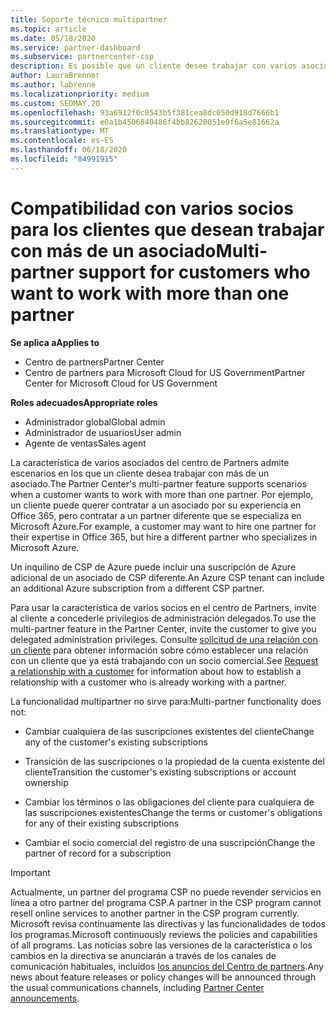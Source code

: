 ```yaml
---
title: Soporte técnico multipartner
ms.topic: article
ms.date: 05/18/2020
ms.service: partner-dashboard
ms.subservice: partnercenter-csp
description: Es posible que un cliente desee trabajar con varios asociados en el programa proveedor de soluciones en la nube que se especializan en servicios diferentes.
author: LauraBrenner
ms.author: labrenne
ms.localizationpriority: medium
ms.custom: SEOMAY.20
ms.openlocfilehash: 93a6912f0c0543b5f381cea8dc050d918d7666b1
ms.sourcegitcommit: e0a1b4506840486f4bb82620051e0f6a5e81662a
ms.translationtype: MT
ms.contentlocale: es-ES
ms.lasthandoff: 06/18/2020
ms.locfileid: "84991915"
---
```

# <a name="multi-partner-support-for-customers-who-want-to-work-with-more-than-one-partner"></a><span data-ttu-id="9bff0-103">Compatibilidad con varios socios para los clientes que desean trabajar con más de un asociado</span><span class="sxs-lookup"><span data-stu-id="9bff0-103">Multi-partner support for customers who want to work with more than one partner</span></span>

<span data-ttu-id="9bff0-104">**Se aplica a**</span><span class="sxs-lookup"><span data-stu-id="9bff0-104">**Applies to**</span></span>

-  <span data-ttu-id="9bff0-105">Centro de partners</span><span class="sxs-lookup"><span data-stu-id="9bff0-105">Partner Center</span></span>
-  <span data-ttu-id="9bff0-106">Centro de partners para Microsoft Cloud for US Government</span><span class="sxs-lookup"><span data-stu-id="9bff0-106">Partner Center for Microsoft Cloud for US Government</span></span>

<span data-ttu-id="9bff0-107">**Roles adecuados**</span><span class="sxs-lookup"><span data-stu-id="9bff0-107">**Appropriate roles**</span></span>
-   <span data-ttu-id="9bff0-108">Administrador global</span><span class="sxs-lookup"><span data-stu-id="9bff0-108">Global admin</span></span>
-   <span data-ttu-id="9bff0-109">Administrador de usuarios</span><span class="sxs-lookup"><span data-stu-id="9bff0-109">User admin</span></span>
-   <span data-ttu-id="9bff0-110">Agente de ventas</span><span class="sxs-lookup"><span data-stu-id="9bff0-110">Sales agent</span></span>

<span data-ttu-id="9bff0-111">La característica de varios asociados del centro de Partners admite escenarios en los que un cliente desea trabajar con más de un asociado.</span><span class="sxs-lookup"><span data-stu-id="9bff0-111">The Partner Center's multi-partner feature supports scenarios when a customer wants to work with more than one partner.</span></span> <span data-ttu-id="9bff0-112">Por ejemplo, un cliente puede querer contratar a un asociado por su experiencia en Office 365, pero contratar a un partner diferente que se especializa en Microsoft Azure.</span><span class="sxs-lookup"><span data-stu-id="9bff0-112">For example, a customer may want to hire one partner for their expertise in Office 365, but hire a different partner who specializes in Microsoft Azure.</span></span> 

<span data-ttu-id="9bff0-113">Un inquilino de CSP de Azure puede incluir una suscripción de Azure adicional de un asociado de CSP diferente.</span><span class="sxs-lookup"><span data-stu-id="9bff0-113">An Azure CSP tenant can include an additional Azure subscription from a different CSP partner.</span></span>

<span data-ttu-id="9bff0-114">Para usar la característica de varios socios en el centro de Partners, invite al cliente a concederle privilegios de administración delegados.</span><span class="sxs-lookup"><span data-stu-id="9bff0-114">To use the multi-partner feature in the Partner Center, invite the customer to give you delegated administration privileges.</span></span> <span data-ttu-id="9bff0-115">Consulte [solicitud de una relación con un cliente](request-a-relationship-with-a-customer.md) para obtener información sobre cómo establecer una relación con un cliente que ya está trabajando con un socio comercial.</span><span class="sxs-lookup"><span data-stu-id="9bff0-115">See [Request a relationship with a customer](request-a-relationship-with-a-customer.md) for information about how to establish a relationship with a customer who is already working with a partner.</span></span>

<span data-ttu-id="9bff0-116">La funcionalidad multipartner no sirve para:</span><span class="sxs-lookup"><span data-stu-id="9bff0-116">Multi-partner functionality does not:</span></span>

- <span data-ttu-id="9bff0-117">Cambiar cualquiera de las suscripciones existentes del cliente</span><span class="sxs-lookup"><span data-stu-id="9bff0-117">Change any of the customer's existing subscriptions</span></span>

- <span data-ttu-id="9bff0-118">Transición de las suscripciones o la propiedad de la cuenta existente del cliente</span><span class="sxs-lookup"><span data-stu-id="9bff0-118">Transition the customer's existing subscriptions or account ownership</span></span>

- <span data-ttu-id="9bff0-119">Cambiar los términos o las obligaciones del cliente para cualquiera de las suscripciones existentes</span><span class="sxs-lookup"><span data-stu-id="9bff0-119">Change the terms or customer's obligations for any of their existing subscriptions</span></span>

- <span data-ttu-id="9bff0-120">Cambiar el socio comercial del registro de una suscripción</span><span class="sxs-lookup"><span data-stu-id="9bff0-120">Change the partner of record for a subscription</span></span>

> [!IMPORTANT]  
> <span data-ttu-id="9bff0-121">Actualmente, un partner del programa CSP no puede revender servicios en línea a otro partner del programa CSP.</span><span class="sxs-lookup"><span data-stu-id="9bff0-121">A partner in the CSP program cannot resell online services to another partner in the CSP program currently.</span></span> <span data-ttu-id="9bff0-122">Microsoft revisa continuamente las directivas y las funcionalidades de todos los programas.</span><span class="sxs-lookup"><span data-stu-id="9bff0-122">Microsoft continuously reviews the policies and capabilities of all programs.</span></span> <span data-ttu-id="9bff0-123">Las noticias sobre las versiones de la característica o los cambios en la directiva se anunciarán a través de los canales de comunicación habituales, incluidos [los anuncios del Centro de partners](announcements/index.md).</span><span class="sxs-lookup"><span data-stu-id="9bff0-123">Any news about feature releases or policy changes will be announced through the usual communications channels, including [Partner Center announcements](announcements/index.md).</span></span>






